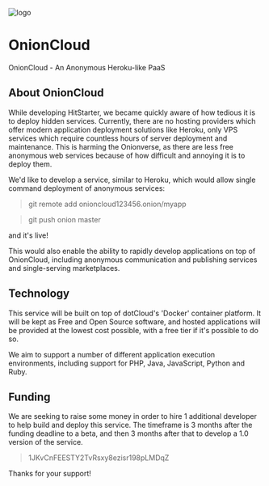 ![logo](http://i.imgur.com/GR8Opw6.png)

OnionCloud
==========

OnionCloud - An Anonymous Heroku-like PaaS

## About OnionCloud

While developing HitStarter, we became quickly aware of how tedious it is to deploy hidden services. Currently, there
are no hosting providers which offer modern application deployment solutions like Heroku, only VPS services which
require countless hours of server deployment and maintenance. This is harming the Onionverse, as there are less free
anonymous web services because of how difficult and annoying it is to deploy them.

We'd like to develop a service, similar to Heroku, which would allow single command deployment of anonymous services:

> git remote add onioncloud123456.onion/myapp

> git push onion master

and it's live!

This would also enable the ability to rapidly develop applications on top of OnionCloud, including anonymous
communication and publishing services and single-serving marketplaces.

## Technology

This service will be built on top of dotCloud's 'Docker' container platform. It will be kept as Free and Open Source software, and
hosted applications will be provided at the lowest cost possible, with a free tier if it's possible to do so. 

We aim to support a number of different application execution environments, including support for PHP, Java,
JavaScript, Python and Ruby.

## Funding

We are seeking to raise some money in order to hire 1 additional developer to help build and deploy this service. The timeframe is 3 months
after the funding deadline to a beta, and then 3 months after that to develop a 1.0 version of the service.

> 1JKvCnFEESTY2TvRsxy8ezisr198pLMDqZ

Thanks for your support!
